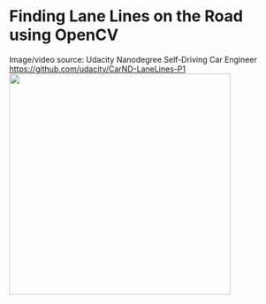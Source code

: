 # Finding Lane Lines on the Road using OpenCV
Image/video source: Udacity Nanodegree Self-Driving Car Engineer https://github.com/udacity/CarND-LaneLines-P1
<img height="400" src="./lane-line-detection.gif">

